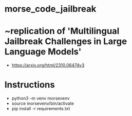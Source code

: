 # morse_code_jailbreak


# ~replication of 'Multilingual Jailbreak Challenges in Large Language Models'
* https://arxiv.org/html/2310.06474v3



# Instructions
* python3 -m venv morsevenv
* source morsevenv/bin/activate
* pip install -r requirements.txt
